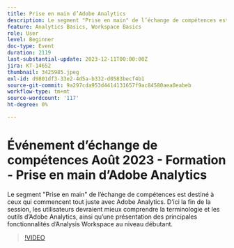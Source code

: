 ```yaml
---
title: Prise en main d’Adobe Analytics
description: Le segment "Prise en main" de l’échange de compétences est destiné à ceux qui commencent tout juste avec Adobe Analytics. D’ici la fin de la session, les utilisateurs devraient mieux comprendre la terminologie et les outils d’Adobe Analytics, ainsi qu’une présentation des principales fonctionnalités d’Analysis Workspace au niveau débutant.
feature: Analytics Basics, Workspace Basics
role: User
level: Beginner
doc-type: Event
duration: 2119
last-substantial-update: 2023-12-11T00:00:00Z
jira: KT-14652
thumbnail: 3425985.jpeg
exl-id: d9801df3-33e2-4d5a-b332-d0583becf4b1
source-git-commit: 9a297cda953d4414131657f9ac84580aea0eabeb
workflow-type: tm+mt
source-wordcount: '117'
ht-degree: 0%

---
```


# Événement d’échange de compétences Août 2023 - Formation - Prise en main d’Adobe Analytics

Le segment &quot;Prise en main&quot; de l’échange de compétences est destiné à ceux qui commencent tout juste avec Adobe Analytics. D’ici la fin de la session, les utilisateurs devraient mieux comprendre la terminologie et les outils d’Adobe Analytics, ainsi qu’une présentation des principales fonctionnalités d’Analysis Workspace au niveau débutant.

>[!VIDEO](https://video.tv.adobe.com/v/3425985/?learn=on)
